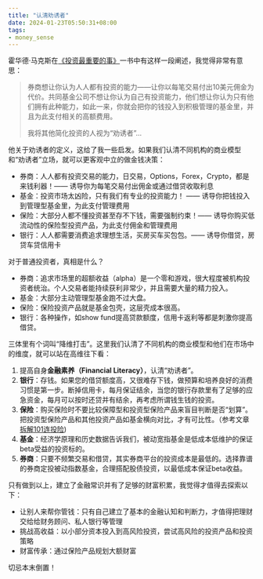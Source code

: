 ```yaml
---
title: "认清劝诱者"
date: 2024-01-23T05:50:31+08:00
tags:
- money_sense
---
```


霍华德·马克斯在[《投资最重要的事》](https://littlecheesecake.me/books/collection/%E6%8A%95%E8%B5%84%E6%9C%80%E9%87%8D%E8%A6%81%E7%9A%84%E4%BA%8B.html)一书中有这样一段阐述，我觉得非常有意思：

> 券商想让你认为人人都有投资的能力——让你以每笔交易付出10美元佣金为代价。共同基金公司不想让你认为自己有投资能力，他们想让你认为只有他们拥有此种能力，如此一来，你就会把你的钱投入到积极管理的基金里，并且为此支付相关的高额费用。
> 
> 我将其他简化投资的人视为“劝诱者”...

他关于劝诱者的定义，这给了我一些启发。如果我们认清不同机构的商业模型和“劝诱者”立场，就可以更客观中立的做金钱决策：

- 券商：人人都有投资交易的能力，日交易，Options，Forex，Crypto，都是来钱利器！—— 诱导你为每笔交易付出佣金或通过借贷收取利息
- 基金：投资市场太凶险，只有我们有专业的投资能力！ —— 诱导你把钱投入到管理型基金里，为此支付管理费用
- 保险：大部分人都不懂投资甚至存不下钱，需要强制约束！—— 诱导你购买低流动性的保险型投资产品，为此支付佣金和管理费用
- 银行：人人都需要消费追求理想生活，买房买车买包包。—— 诱导你借贷，房贷车贷信用卡

对于普通投资者，真相是什么？

- 券商：追求市场里的超额收益（alpha）是一个零和游戏，很大程度被机构投资者统治。个人交易者能持续获利非常少，并且需要大量的精力投入。
- 基金：大部分主动管理型基金跑不过大盘。
- 保险：保险投资产品就是基金包壳，这层壳成本很高。
- 银行：各种操作，如show fund提高贷款额度，信用卡返利等都是刺激你提高借贷。

三体里有个词叫“降维打击”。这里我们认清了不同机构的商业模型和他们在市场中的维度，就可以站在高维往下看：

1. 提高自身**金融素养（Financial Literacy）**，认清“劝诱者”。
2. **银行**：存钱。如果您的借贷额度高，又很难存下钱，做预算和培养良好的消费习惯是第一步。断掉信用卡，每月保证结余，当您的银行存款里有了足够的应急资金，每月可以按时还贷并有结余，再考虑所谓钱生钱的投资。
3. **保险**：购买保险时不要比较保障型和投资型保险产品来盲目判断是否“划算”。把投资型保险产品和其他投资产品如基金横向对比，才有可比性。（参考文章[拆解101连投险](/cn/posts/ilp-exploration/))
4. **基金**：经济学原理和历史数据告诉我们，被动宽指基金是低成本低维护的保证beta受益的投资标的。
5. **券商**：只要不频繁交易和借贷，其实券商平台的投资成本是最低的。选择靠谱的券商定投被动指数基金，合理搭配股债投资，以最低成本保证beta收益。

只有做到以上，建立了金融常识并有了足够的财富积累，我觉得才值得去探索以下：
- 让别人来帮你管钱：只有自己建立了基本的金融认知和判断力，才值得把理财交给给财务顾问、私人银行等管理
- 挑战高收益：以小部分资本投入到高风险投资，尝试高风险的投资产品和投资策略
- 财富传承：通过保险产品规划大额财富

切忌本末倒置！
